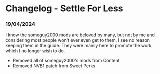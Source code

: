 # Changelog - Settle For Less

### 19/04/2024

I know the someguy2000 mods are beloved by many, but not by me and considering most people won't ever even get to them, I see no reason keeping them in the guide. They were mainly here to promote the work, which I no longer wish to do.
- Removed all of someguy2000's mods from Content
- Removed NVB1 patch from Sweet Perks
